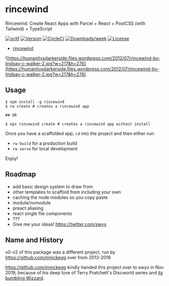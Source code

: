 # rincewind

Rincewind: Create React Apps with Parcel + React + PostCSS (with Tailwind) + TypeScript

[![oclif](https://img.shields.io/badge/cli-oclif-brightgreen.svg)](https://oclif.io)
[![Version](https://img.shields.io/npm/v/rincewind.svg)](https://npmjs.org/package/rincewind)
[![CircleCI](https://circleci.com/gh/sw-yx/rincewind/tree/master.svg?style=shield)](https://circleci.com/gh/sw-yx/rincewind/tree/master)
[![Downloads/week](https://img.shields.io/npm/dw/rincewind.svg)](https://npmjs.org/package/rincewind)
[![License](https://img.shields.io/npm/l/rincewind.svg)](https://github.com/sw-yx/rincewind/blob/master/package.json)

<!-- toc -->

- [rincewind](#rincewind)
  <!-- tocstop -->

![https://humanitysdarkerside.files.wordpress.com/2012/07/rincewind-by-lindsay-c-walker-2.jpg?w=217&h=278](https://humanitysdarkerside.files.wordpress.com/2012/07/rincewind-by-lindsay-c-walker-2.jpg?w=217&h=278)

## Usage

```sh-session
$ npm install -g rincewind
$ rw create # creates a rincewind app

## OR

$ npx rincewind create # creates a rincewind app without install
```

Once you have a scaffolded app, `cd` into the project and then either run:

- `rw build` for a production build
- `rw serve` for local development

Enjoy!

## Roadmap

- add basic design system to draw from
- other templates to scaffold from including your own
- caching the node modules so you copy paste
- module/nomodule
- preact aliasing
- react single file components
- ???
- Give me your ideas! https://twitter.com/swyx

## Name and History

v0-v2 of this package was a different project, run by https://github.com/mmckegg over from 2013-2016

https://github.com/mmckegg kindly handed this project over to swyx in Nov 2019, because of his deep love of Terry Pratchett's Discworld series and [its bumbling Wizzard](https://en.wikipedia.org/wiki/Rincewind).
